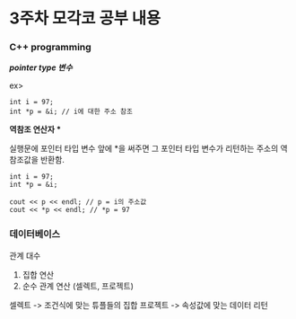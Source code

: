 # 3주차 모각코 공부 내용

### C++ programming

***pointer type 변수*** 

ex> 
```
int i = 97;
int *p = &i; // i에 대한 주소 참조
```
<b>역참조 연산자 *</b>

실행문에 포인터 타입 변수 앞에 *을 써주면 그 포인터 타입 변수가 리턴하는 주소의 역참조값을 반환함.
```
int i = 97;
int *p = &i;

cout << p << endl; // p = i의 주소값
cout << *p << endl; // *p = 97
```

### 데이터베이스

관계 대수

1. 집합 연산
2. 순수 관계 연산 (셀렉트, 프로젝트)

셀렉트 -> 조건식에 맞는 튜플들의 집합
프로젝트 -> 속성값에 맞는 데이터 리턴
